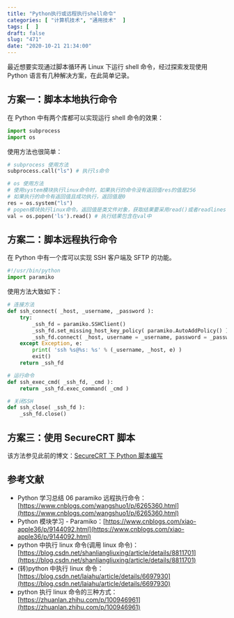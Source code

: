```yaml
---
title: "Python执行或远程执行shell命令"
categories: [ "计算机技术", "通用技术"  ]
tags: [  ]
draft: false
slug: "471"
date: "2020-10-21 21:34:00"
---
```


最近想要实现通过脚本循环再 Linux 下运行 shell 命令，经过探索发现使用 Python 语言有几种解决方案，在此简单记录。

## 方案一：脚本本地执行命令

在 Python 中有两个库都可以实现运行 shell 命令的效果：

```python
import subprocess
import os
```

使用方法也很简单：

```python
# subprocess 使用方法
subprocess.call("ls") # 执行ls命令

# os 使用方法
# 使用system模块执行linux命令时，如果执行的命令没有返回值res的值是256
# 如果执行的命令有返回值且成功执行，返回值是0
res = os.system("ls")
# popen模块执行linux命令。返回值是类文件对象，获取结果要采用read()或者readlines()
val = os.popen('ls').read() # 执行结果包含在val中
```

## 方案二：脚本远程执行命令

在 Python 中有一个库可以实现 SSH 客户端及 SFTP 的功能。

```python
#!/usr/bin/python
import paramiko
```

使用方法大致如下：

```python
# 连接方法
def ssh_connect( _host, _username, _password ):
    try:
        _ssh_fd = paramiko.SSHClient()
        _ssh_fd.set_missing_host_key_policy( paramiko.AutoAddPolicy() )
        _ssh_fd.connect( _host, username = _username, password = _password )
    except Exception, e:
        print( 'ssh %s@%s: %s' % (_username, _host, e) )
        exit()
    return _ssh_fd

# 运行命令
def ssh_exec_cmd( _ssh_fd, _cmd ):
    return _ssh_fd.exec_command( _cmd )

# 关闭SSH
def ssh_close( _ssh_fd ):
    _ssh_fd.close()
```

## 方案三：使用 SecureCRT 脚本

该方法参见此前的博文：[SecureCRT 下 Python 脚本编写](https://blog.frytea.com/archives/469/)

## 参考文献

- Python 学习总结 06 paramiko 远程执行命令：[https://www.cnblogs.com/wangshuo1/p/6265360.html](https://www.cnblogs.com/wangshuo1/p/6265360.html)
- Python 模块学习 - Paramiko：[https://www.cnblogs.com/xiao-apple36/p/9144092.html](https://www.cnblogs.com/xiao-apple36/p/9144092.html)
- python 中执行 linux 命令(调用 linux 命令)：[https://blog.csdn.net/shanliangliuxing/article/details/8811701](https://blog.csdn.net/shanliangliuxing/article/details/8811701)
- (转)python 中执行 linux 命令：[https://blog.csdn.net/laiahu/article/details/6697930](https://blog.csdn.net/laiahu/article/details/6697930)
- python 执行 linux 命令的三种方式：[https://zhuanlan.zhihu.com/p/100946961](https://zhuanlan.zhihu.com/p/100946961)


